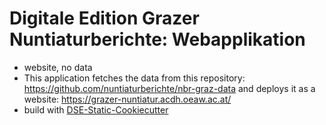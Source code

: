 # Digitale Edition Grazer Nuntiaturberichte: Webapplikation
* website, no data
* This application fetches the data from this repository: https://github.com/nuntiaturberichte/nbr-graz-data and deploys it as a website: https://grazer-nuntiatur.acdh.oeaw.ac.at/
* build with [DSE-Static-Cookiecutter](https://github.com/acdh-oeaw/dse-static-cookiecutter)

